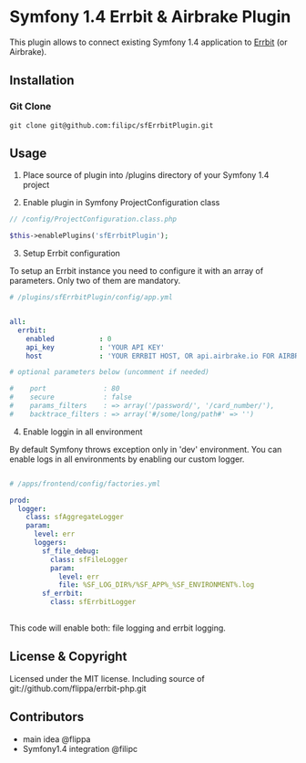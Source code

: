 # Symfony 1.4 Errbit & Airbrake Plugin

This plugin allows to connect existing Symfony 1.4 application to [Errbit](https://github.com/errbit/errbit) (or Airbrake). 

## Installation

### Git Clone

    git clone git@github.com:filipc/sfErrbitPlugin.git

## Usage

1. Place source of plugin into /plugins directory of your Symfony 1.4 project

2. Enable plugin in Symfony ProjectConfiguration class

``` php
// /config/ProjectConfiguration.class.php

$this->enablePlugins('sfErrbitPlugin');

```

3. Setup Errbit configuration

To setup an Errbit instance you need to configure it with an array of parameters. 
Only two of them are mandatory.

``` yml
# /plugins/sfErrbitPlugin/config/app.yml


all:
  errbit:
    enabled           : 0
    api_key           : 'YOUR API KEY'
    host              : 'YOUR ERRBIT HOST, OR api.airbrake.io FOR AIRBRAKE'  

# optional parameters below (uncomment if needed)

#    port              : 80
#    secure            : false
#    params_filters    : => array('/password/', '/card_number/'),
#    backtrace_filters : => array('#/some/long/path#' => '')

```

4. Enable loggin in all environment

 By default Symfony throws exception only in 'dev' environment.
 You can enable logs in all environments by enabling our custom logger.
 
``` yml

# /apps/frontend/config/factories.yml

prod:
  logger:
    class: sfAggregateLogger
    param:
      level: err
      loggers:
        sf_file_debug:
          class: sfFileLogger
          param:
            level: err
            file: %SF_LOG_DIR%/%SF_APP%_%SF_ENVIRONMENT%.log
        sf_errbit:
          class: sfErrbitLogger
          
```
This code will enable both: file logging and errbit logging.

## License & Copyright

Licensed under the MIT license. Including source of git://github.com/flippa/errbit-php.git

## Contributors

- main idea @flippa
- Symfony1.4 integration @filipc
